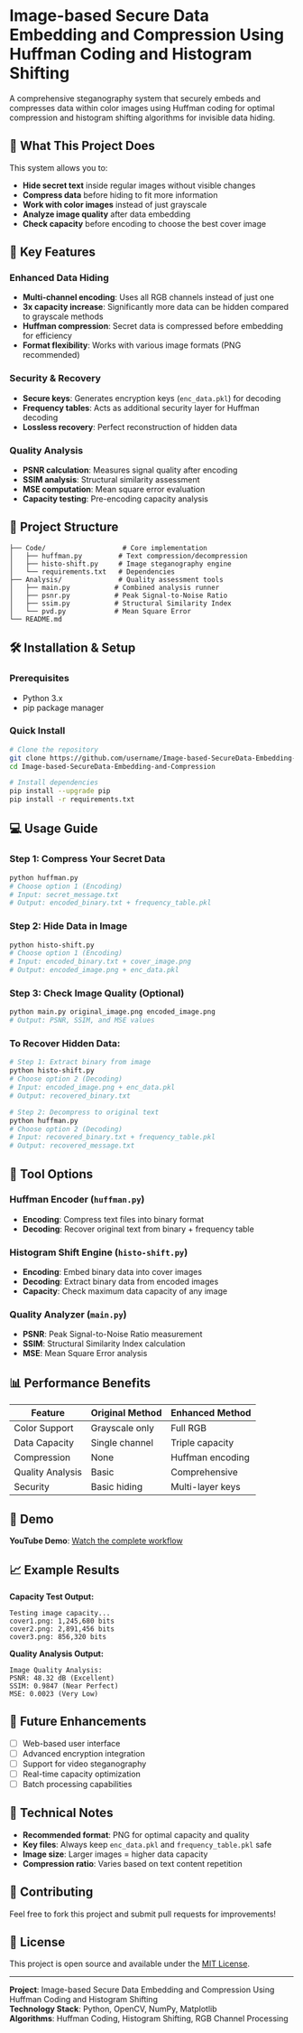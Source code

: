 # Image-based Secure Data Embedding and Compression Using Huffman Coding and Histogram Shifting

A comprehensive steganography system that securely embeds and compresses data within color images using Huffman coding for optimal compression and histogram shifting algorithms for invisible data hiding.

## 🎯 What This Project Does

This system allows you to:
- **Hide secret text** inside regular images without visible changes
- **Compress data** before hiding to fit more information
- **Work with color images** instead of just grayscale
- **Analyze image quality** after data embedding
- **Check capacity** before encoding to choose the best cover image

## 🚀 Key Features

### Enhanced Data Hiding
- **Multi-channel encoding**: Uses all RGB channels instead of just one
- **3x capacity increase**: Significantly more data can be hidden compared to grayscale methods
- **Huffman compression**: Secret data is compressed before embedding for efficiency
- **Format flexibility**: Works with various image formats (PNG recommended)

### Security & Recovery
- **Secure keys**: Generates encryption keys (`enc_data.pkl`) for decoding
- **Frequency tables**: Acts as additional security layer for Huffman decoding
- **Lossless recovery**: Perfect reconstruction of hidden data

### Quality Analysis
- **PSNR calculation**: Measures signal quality after encoding
- **SSIM analysis**: Structural similarity assessment
- **MSE computation**: Mean square error evaluation
- **Capacity testing**: Pre-encoding capacity analysis

## 📁 Project Structure

```
├── Code/                   # Core implementation
│   ├── huffman.py         # Text compression/decompression
│   ├── histo-shift.py     # Image steganography engine
│   └── requirements.txt   # Dependencies
├── Analysis/              # Quality assessment tools
│   ├── main.py           # Combined analysis runner
│   ├── psnr.py           # Peak Signal-to-Noise Ratio
│   ├── ssim.py           # Structural Similarity Index
│   └── pvd.py            # Mean Square Error
└── README.md
```

## 🛠️ Installation & Setup

### Prerequisites
- Python 3.x
- pip package manager

### Quick Install
```bash
# Clone the repository
git clone https://github.com/username/Image-based-SecureData-Embedding-and-Compression.git
cd Image-based-SecureData-Embedding-and-Compression

# Install dependencies
pip install --upgrade pip
pip install -r requirements.txt
```

## 💻 Usage Guide

### Step 1: Compress Your Secret Data
```bash
python huffman.py
# Choose option 1 (Encoding)
# Input: secret_message.txt
# Output: encoded_binary.txt + frequency_table.pkl
```

### Step 2: Hide Data in Image
```bash
python histo-shift.py
# Choose option 1 (Encoding)
# Input: encoded_binary.txt + cover_image.png
# Output: encoded_image.png + enc_data.pkl
```

### Step 3: Check Image Quality (Optional)
```bash
python main.py original_image.png encoded_image.png
# Output: PSNR, SSIM, and MSE values
```

### To Recover Hidden Data:
```bash
# Step 1: Extract binary from image
python histo-shift.py
# Choose option 2 (Decoding)
# Input: encoded_image.png + enc_data.pkl
# Output: recovered_binary.txt

# Step 2: Decompress to original text
python huffman.py
# Choose option 2 (Decoding)  
# Input: recovered_binary.txt + frequency_table.pkl
# Output: recovered_message.txt
```

## 🔧 Tool Options

### Huffman Encoder (`huffman.py`)
- **Encoding**: Compress text files into binary format
- **Decoding**: Recover original text from binary + frequency table

### Histogram Shift Engine (`histo-shift.py`)
- **Encoding**: Embed binary data into cover images
- **Decoding**: Extract binary data from encoded images
- **Capacity**: Check maximum data capacity of any image

### Quality Analyzer (`main.py`)
- **PSNR**: Peak Signal-to-Noise Ratio measurement
- **SSIM**: Structural Similarity Index calculation  
- **MSE**: Mean Square Error analysis

## 📊 Performance Benefits

| Feature | Original Method | Enhanced Method |
|---------|----------------|-----------------|
| Color Support | Grayscale only | Full RGB |
| Data Capacity | Single channel | Triple capacity |
| Compression | None | Huffman encoding |
| Quality Analysis | Basic | Comprehensive |
| Security | Basic hiding | Multi-layer keys |

## 🎥 Demo

**YouTube Demo**: [Watch the complete workflow](https://youtu.be/BuLFBSFdZBw)

## 📈 Example Results

**Capacity Test Output:**
```
Testing image capacity...
cover1.png: 1,245,680 bits
cover2.png: 2,891,456 bits  
cover3.png: 856,320 bits
```

**Quality Analysis Output:**
```
Image Quality Analysis:
PSNR: 48.32 dB (Excellent)
SSIM: 0.9847 (Near Perfect)
MSE: 0.0023 (Very Low)
```

## 🔮 Future Enhancements

- [ ] Web-based user interface
- [ ] Advanced encryption integration
- [ ] Support for video steganography
- [ ] Real-time capacity optimization
- [ ] Batch processing capabilities

## 📝 Technical Notes

- **Recommended format**: PNG for optimal capacity and quality
- **Key files**: Always keep `enc_data.pkl` and `frequency_table.pkl` safe
- **Image size**: Larger images = higher data capacity
- **Compression ratio**: Varies based on text content repetition

## 🤝 Contributing

Feel free to fork this project and submit pull requests for improvements!

## 📄 License

This project is open source and available under the [MIT License](LICENSE).

---

**Project**: Image-based Secure Data Embedding and Compression Using Huffman Coding and Histogram Shifting  
**Technology Stack**: Python, OpenCV, NumPy, Matplotlib  
**Algorithms**: Huffman Coding, Histogram Shifting, RGB Channel Processing